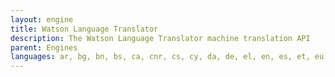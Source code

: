 ```yaml
---
layout: engine
title: Watson Language Translator
description: The Watson Language Translator machine translation API
parent: Engines
languages: ar, bg, bn, bs, ca, cnr, cs, cy, da, de, el, en, es, et, eu, fi, fr, fr, ga, gu, he, hi, hr, hu, id, it, ja, ko, lt, lv, ml, ms, mt, nb, ne, nl, pl, pt, ro, ru, si, sk, sl, sr, sv, ta, te, th, tr, uk, ur, vi, zh, zh-TW
---
```

